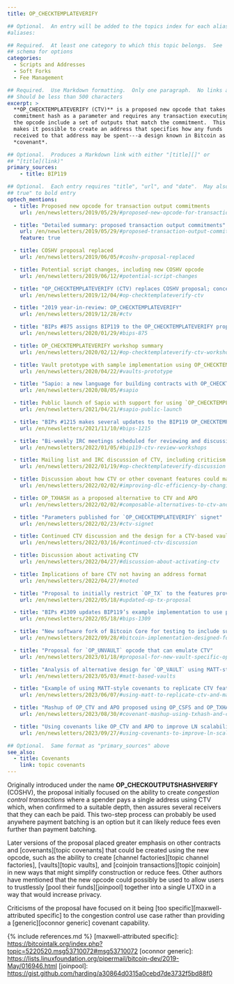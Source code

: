 ```yaml
---
title: OP_CHECKTEMPLATEVERIFY

## Optional.  An entry will be added to the topics index for each alias
#aliases:

## Required.  At least one category to which this topic belongs.  See
## schema for options
categories:
  - Scripts and Addresses
  - Soft Forks
  - Fee Management

## Required.  Use Markdown formatting.  Only one paragraph.  No links allowed.
## Should be less than 500 characters
excerpt: >
  **OP_CHECKTEMPLATEVERIFY (CTV)** is a proposed new opcode that takes a
  commitment hash as a parameter and requires any transaction executing
  the opcode include a set of outputs that match the commitment.  This
  makes it possible to create an address that specifies how any funds
  received to that address may be spent---a design known in Bitcoin as a
  *covenant*.

## Optional.  Produces a Markdown link with either "[title][]" or
## "[title](link)"
primary_sources:
    - title: BIP119

## Optional.  Each entry requires "title", "url", and "date".  May also use "feature:
## true" to bold entry
optech_mentions:
  - title: Proposed new opcode for transaction output commitments
    url: /en/newsletters/2019/05/29/#proposed-new-opcode-for-transaction-output-commitments

  - title: "Detailed summary: proposed transaction output commitments"
    url: /en/newsletters/2019/05/29/#proposed-transaction-output-commitments
    feature: true

  - title: COSHV proposal replaced
    url: /en/newsletters/2019/06/05/#coshv-proposal-replaced

  - title: Potential script changes, including new COSHV opcode
    url: /en/newsletters/2019/06/12/#potential-script-changes

  - title: "OP_CHECKTEMPLATEVERIFY (CTV) replaces COSHV proposal; concerns restated"
    url: /en/newsletters/2019/12/04/#op-checktemplateverify-ctv

  - title: "2019 year-in-review: OP_CHECKTEMPLATEVERIFY"
    url: /en/newsletters/2019/12/28/#ctv

  - title: "BIPs #875 assigns BIP119 to the OP_CHECKTEMPLATEVERIFY proposal"
    url: /en/newsletters/2020/01/29/#bips-875

  - title: OP_CHECKTEMPLATEVERIFY workshop summary
    url: /en/newsletters/2020/02/12/#op-checktemplateverify-ctv-workshop

  - title: Vault prototype with sample implementation using OP_CHECKTEMPLATEVERIFY
    url: /en/newsletters/2020/04/22/#vaults-prototype

  - title: "Sapio: a new language for building contracts with OP_CHECKTEMPLATEVERIFY"
    url: /en/newsletters/2020/08/05/#sapio

  - title: Public launch of Sapio with support for using `OP_CHECKTEMPLATEVERIFY`
    url: /en/newsletters/2021/04/21/#sapio-public-launch

  - title: "BIPs #1215 makes several updates to the BIP119 OP_CHECKTEMPLATEVERIFY proposal"
    url: /en/newsletters/2021/11/10/#bips-1215

  - title: "Bi-weekly IRC meetings scheduled for reviewing and discussing `OP_CHECKTEMPLATEVERIFY`"
    url: /en/newsletters/2022/01/05/#bip119-ctv-review-workshops

  - title: Mailing list and IRC discussion of CTV, including criticism and rebuttals
    url: /en/newsletters/2022/01/19/#op-checktemplateverify-discussion

  - title: Discussion about how CTV or other covenant features could make DLCs much more efficient
    url: /en/newsletters/2022/02/02/#improving-dlc-efficiency-by-changing-script

  - title: OP_TXHASH as a proposed alternative to CTV and APO
    url: /en/newsletters/2022/02/02/#composable-alternatives-to-ctv-and-apo

  - title: "Parameters published for `OP_CHECKTEMPLATEVERIFY` signet"
    url: /en/newsletters/2022/02/23/#ctv-signet

  - title: Continued CTV discussion and the design for a CTV-based vault
    url: /en/newsletters/2022/03/16/#continued-ctv-discussion

  - title: Discussion about activating CTV
    url: /en/newsletters/2022/04/27/#discussion-about-activating-ctv

  - title: Implications of bare CTV not having an address format
    url: /en/newsletters/2022/04/27/#noted

  - title: "Proposal to initially restrict `OP_TX` to the features provided by `OP_CTV`"
    url: /en/newsletters/2022/05/18/#updated-op-tx-proposal

  - title: "BIPs #1309 updates BIP119’s example implementation to use pythonic pseudocode"
    url: /en/newsletters/2022/05/18/#bips-1309

  - title: "New software fork of Bitcoin Core for testing to include support for CTV"
    url: /en/newsletters/2022/09/28/#bitcoin-implementation-designed-for-testing-soft-forks-on-signet

  - title: "Proposal for `OP_UNVAULT` opcode that can emulate CTV"
    url: /en/newsletters/2023/01/18/#proposal-for-new-vault-specific-opcodes

  - title: "Analysis of alternative design for `OP_VAULT` using MATT-style covenants and CTV"
    url: /en/newsletters/2023/05/03/#matt-based-vaults

  - title: "Example of using MATT-style covenants to replicate CTV features"
    url: /en/newsletters/2023/06/07/#using-matt-to-replicate-ctv-and-manage-joinpools

  - title: "Mashup of OP_CTV and APO proposed using OP_CSFS and OP_TXHASH"
    url: /en/newsletters/2023/08/30/#covenant-mashup-using-txhash-and-csfs

  - title: "Using covenants like OP_CTV and APO to improve LN scalability"
    url: /en/newsletters/2023/09/27/#using-covenants-to-improve-ln-scalability

## Optional.  Same format as "primary_sources" above
see_also:
  - title: Covenants
    link: topic covenants
---
```

Originally introduced under the name **OP_CHECKOUTPUTSHASHVERIFY**
(COSHV), the proposal initially focused on the ability to create
*congestion control transactions* where a spender pays a single
address using CTV which, when confirmed to a suitable depth, then
assures several receivers that they can each be paid.  This two-step
process can probably be used anywhere payment batching is an option
but it can likely reduce fees even further than payment batching.

Later versions of the proposal placed greater emphasis on other
contracts and [covenants][topic covenants] that could be created using
the new opcode, such as the ability to create [channel
factories][topic channel factories], [vaults][topic vaults], and
[coinjoin transactions][topic coinjoin] in new ways that might
simplify construction or reduce fees.  Other authors have mentioned
that the new opcode could possibly be used to allow users to
trustlessly [pool their funds][joinpool] together into a single UTXO
in a way that would increase privacy.

Criticisms of the proposal have focused on it being [too
specific][maxwell-attributed specific] to the congestion control
use case rather than providing a
[generic][oconnor generic] covenant capability.

{% include references.md %}
[maxwell-attributed specific]: https://bitcointalk.org/index.php?topic=5220520.msg53710072#msg53710072
[oconnor generic]:  https://lists.linuxfoundation.org/pipermail/bitcoin-dev/2019-May/016946.html
[joinpool]: https://gist.github.com/harding/a30864d0315a0cebd7de3732f5bd88f0
